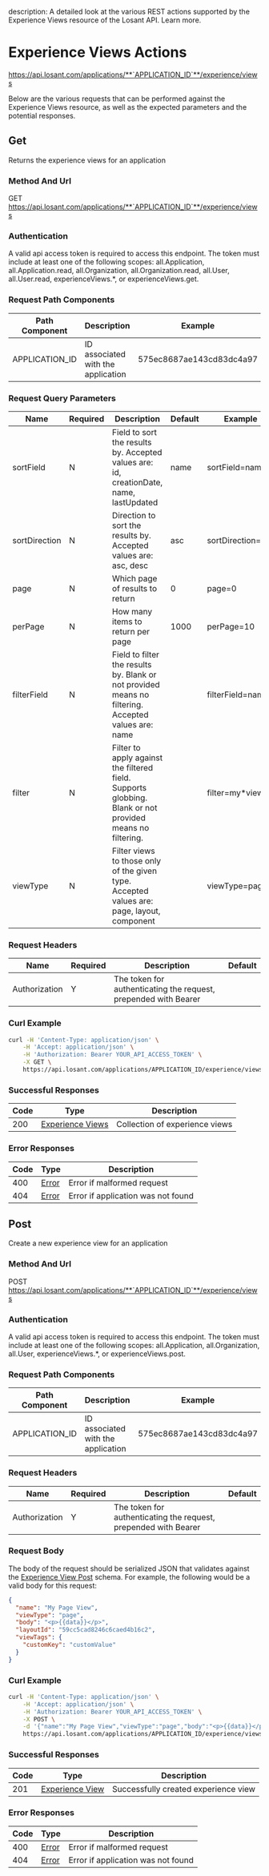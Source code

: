 description: A detailed look at the various REST actions supported by the Experience Views resource of the Losant API. Learn more.

# Experience Views Actions

https://api.losant.com/applications/**`APPLICATION_ID`**/experience/views

Below are the various requests that can be performed against the
Experience Views resource, as well as the expected
parameters and the potential responses.

## Get

Returns the experience views for an application

### Method And Url <a name="get-method-url"></a>

GET https://api.losant.com/applications/**`APPLICATION_ID`**/experience/views

### Authentication <a name="get-authentication"></a>

A valid api access token is required to access this endpoint. The token must
include at least one of the following scopes:
all.Application, all.Application.read, all.Organization, all.Organization.read, all.User, all.User.read, experienceViews.*, or experienceViews.get.

### Request Path Components <a name="get-path-components"></a>

| Path Component | Description | Example |
| -------------- | ----------- | ------- |
| APPLICATION_ID | ID associated with the application | 575ec8687ae143cd83dc4a97 |

### Request Query Parameters <a name="get-query-params"></a>

| Name | Required | Description | Default | Example |
| ---- | -------- | ----------- | ------- | ------- |
| sortField | N | Field to sort the results by. Accepted values are: id, creationDate, name, lastUpdated | name | sortField&#x3D;name |
| sortDirection | N | Direction to sort the results by. Accepted values are: asc, desc | asc | sortDirection&#x3D;asc |
| page | N | Which page of results to return | 0 | page&#x3D;0 |
| perPage | N | How many items to return per page | 1000 | perPage&#x3D;10 |
| filterField | N | Field to filter the results by. Blank or not provided means no filtering. Accepted values are: name |  | filterField&#x3D;name |
| filter | N | Filter to apply against the filtered field. Supports globbing. Blank or not provided means no filtering. |  | filter&#x3D;my*view |
| viewType | N | Filter views to those only of the given type. Accepted values are: page, layout, component |  | viewType&#x3D;page |

### Request Headers <a name="get-headers"></a>

| Name | Required | Description | Default |
| ---- | -------- | ----------- | ------- |
| Authorization | Y | The token for authenticating the request, prepended with Bearer | |

### Curl Example <a name="get-curl-example"></a>

```bash
curl -H 'Content-Type: application/json' \
    -H 'Accept: application/json' \
    -H 'Authorization: Bearer YOUR_API_ACCESS_TOKEN' \
    -X GET \
    https://api.losant.com/applications/APPLICATION_ID/experience/views
```

### Successful Responses <a name="get-successful-responses"></a>

| Code | Type | Description |
| ---- | ---- | ----------- |
| 200 | [Experience Views](schemas.md#experience-views) | Collection of experience views |

### Error Responses <a name="get-error-responses"></a>

| Code | Type | Description |
| ---- | ---- | ----------- |
| 400 | [Error](schemas.md#error) | Error if malformed request |
| 404 | [Error](schemas.md#error) | Error if application was not found |

## Post

Create a new experience view for an application

### Method And Url <a name="post-method-url"></a>

POST https://api.losant.com/applications/**`APPLICATION_ID`**/experience/views

### Authentication <a name="post-authentication"></a>

A valid api access token is required to access this endpoint. The token must
include at least one of the following scopes:
all.Application, all.Organization, all.User, experienceViews.*, or experienceViews.post.

### Request Path Components <a name="post-path-components"></a>

| Path Component | Description | Example |
| -------------- | ----------- | ------- |
| APPLICATION_ID | ID associated with the application | 575ec8687ae143cd83dc4a97 |

### Request Headers <a name="post-headers"></a>

| Name | Required | Description | Default |
| ---- | -------- | ----------- | ------- |
| Authorization | Y | The token for authenticating the request, prepended with Bearer | |

### Request Body <a name="post-body"></a>

The body of the request should be serialized JSON that validates against
the [Experience View Post](schemas.md#experience-view-post) schema. For example, the following would be a
valid body for this request:

```json
{
  "name": "My Page View",
  "viewType": "page",
  "body": "<p>{{data}}</p>",
  "layoutId": "59cc5cad8246c6caed4b16c2",
  "viewTags": {
    "customKey": "customValue"
  }
}
```

### Curl Example <a name="post-curl-example"></a>

```bash
curl -H 'Content-Type: application/json' \
    -H 'Accept: application/json' \
    -H 'Authorization: Bearer YOUR_API_ACCESS_TOKEN' \
    -X POST \
    -d '{"name":"My Page View","viewType":"page","body":"<p>{{data}}</p>","layoutId":"59cc5cad8246c6caed4b16c2","viewTags":{"customKey":"customValue"}}' \
    https://api.losant.com/applications/APPLICATION_ID/experience/views
```

### Successful Responses <a name="post-successful-responses"></a>

| Code | Type | Description |
| ---- | ---- | ----------- |
| 201 | [Experience View](schemas.md#experience-view) | Successfully created experience view |

### Error Responses <a name="post-error-responses"></a>

| Code | Type | Description |
| ---- | ---- | ----------- |
| 400 | [Error](schemas.md#error) | Error if malformed request |
| 404 | [Error](schemas.md#error) | Error if application was not found |
